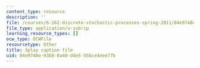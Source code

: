 ```yaml
---
content_type: resource
description: ''
file: /courses/6-262-discrete-stochastic-processes-spring-2011/04e9748e93b80a40dde555bce4eee77b_cE6OD7DkCSU.srt
file_type: application/x-subrip
learning_resource_types: []
ocw_type: OCWFile
resourcetype: Other
title: 3play caption file
uid: 04e9748e-93b8-0a40-dde5-55bce4eee77b
---
```

